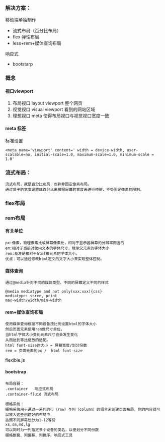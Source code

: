 ### 解决方案：

移动端单独制作

+ 流式布局（百分比布局）
+ flex 弹性布局
+ less+rem+媒体查询布局

响应式

- bootstarp

### 概念

#### 视口viewport

1. 布局视口 layout viewport  整个网页
2. 视觉视口 visual viewport  看到的网站区域
3. 理想视口 meta 使得布局视口与视觉视口宽度一致

#### meta 标签

标准设置

```
<meta name='viewport' content=' width = device-width, user-scalable=no, initial-scale=1.0, maximum-scale=1.0, minimum-scale = 1.0'
```

#### 



### 流式布局：

```
流式布局，就是百分比布局，也称非固定像素布局。
通过盒子的宽度设置成百分比来根据屏幕的宽度来进行伸缩，不受固定像素的限制。
```

### flex布局

### rem布局

#### 有关单位

```
px:像素，物理像素比或屏幕像素比，相对于显示器屏幕的分辨率而言的
em:相对于当前对象内文本的字体尺寸，继承父元素的字体大小
rem:基准是相对于html根元素的字体大小。
优点：可以通过修改html定义的文字大小来实现整体控制。
```

#### 媒体查询

```
通过@media针对不同的媒体类型、不同的屏幕定义不同的样式
```

```
@media mediatype and not only(xxx:xxx){css}
mediatype: scree, print
max-width/width/min-width
```

#### rem+媒体查询布局

```
使用媒体查询根据不同设备按比例设置html的字体大小
然后页面元素使用rem做尺寸单位，
当html字体大小变化元素尺寸也会发生变化
从而达到等比缩放的适配。
html font-size的大小 = 屏幕宽度/划分份数
rem = 页面元素的px /  html font-size
```

flexible.js

#### bootstrap

```
布局容器：
.container   响应式布局
.container-fluid 流式布局
```

```
栅格系统：
栅格系统用于通过一系列的行（row）与列（column）的组合来创建页面布局，你的内容就可以放入这些创建好的布局中
按照不同屏幕划分为1~12等份
xs,sm,md,lg
可以同时为一列指定多个设备的类名，以便划分不同份数
栅格嵌套、列偏移、列排序、响应式工具
```

